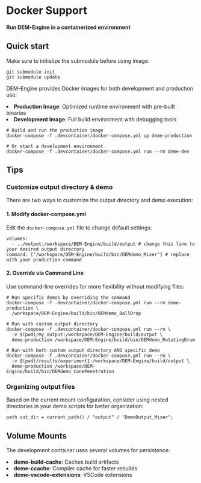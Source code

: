 # Docker Support 
__Run DEM-Engine in a containerized environment__

## Quick start
Make sure to initialize the submodule before using image.

```
git submodule init
git submodule update
```

DEM-Engine provides Docker images for both development and production use:

<li><strong>Production Image</strong>: Optimized runtime environment with pre-built binaries</li>

<li><strong>Development Image</strong>: Full build environment with debugging tools</li>

```
# Build and run the production image
docker-compose -f .devcontainer/docker-compose.yml up deme-production

# Or start a development environment
docker-compose -f .devcontainer/docker-compose.yml run --rm deme-dev
```

## Tips
### Customize output directory & demo
There are two ways to customize the output directory and demo execution:

#### 1. Modify docker-compose.yml
Edit the `docker-compose.yml` file to change default settings:
```
volumes:
  - ../output:/workspace/DEM-Engine/build/output # change this line to your desired output directory
command: ["/workspace/DEM-Engine/build/bin/DEMdemo_Mixer"] # replace with your production command
```
#### 2. Override via Command Line
Use command-line overrides for more flexibility without modifying files:

```
# Run specific demos by overriding the command
docker-compose -f .devcontainer/docker-compose.yml run --rm deme-production \
  /workspace/DEM-Engine/build/bin/DEMdemo_BallDrop

# Run with custom output directory
docker-compose -f .devcontainer/docker-compose.yml run --rm \
  -v $(pwd)/my_output:/workspace/DEM-Engine/build/output \
  deme-production /workspace/DEM-Engine/build/bin/DEMdemo_RotatingDrum

# Run with both custom output directory AND specific demo
docker-compose -f .devcontainer/docker-compose.yml run --rm \
  -v $(pwd)/results/experiment1:/workspace/DEM-Engine/build/output \
  deme-production /workspace/DEM-Engine/build/bin/DEMdemo_ConePenetration
```

### Organizing output files

Based on the current mount configuration, consider using nested directories in your demo scripts for better organization:

```
path out_dir = current_path() / "output" / "DemoOutput_Mixer";
```

## Volume Mounts
The development container uses several volumes for persistence:

<li><strong>deme-build-cache</strong>: Caches build artifacts</li>
<li><strong>deme-ccache</strong>: Compiler cache for faster rebuilds</li>
<li><strong>deme-vscode-extensions</strong>: VSCode extensions</li>




